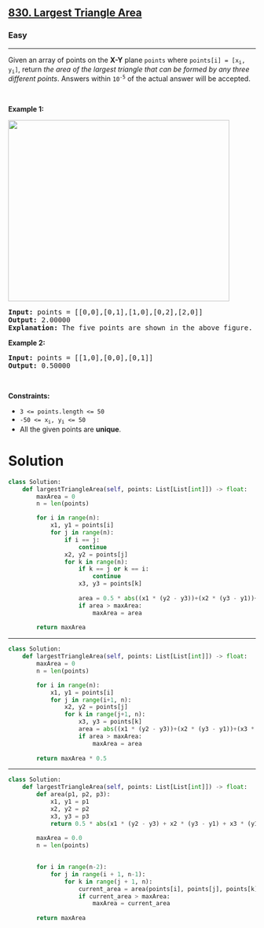 <h2><a href="https://leetcode.com/problems/largest-triangle-area">830. Largest Triangle Area</a></h2><h3>Easy</h3><hr><p>Given an array of points on the <strong>X-Y</strong> plane <code>points</code> where <code>points[i] = [x<sub>i</sub>, y<sub>i</sub>]</code>, return <em>the area of the largest triangle that can be formed by any three different points</em>. Answers within <code>10<sup>-5</sup></code> of the actual answer will be accepted.</p>

<p>&nbsp;</p>
<p><strong class="example">Example 1:</strong></p>
<img alt="" src="https://s3-lc-upload.s3.amazonaws.com/uploads/2018/04/04/1027.png" style="height: 369px; width: 450px;" />
<pre>
<strong>Input:</strong> points = [[0,0],[0,1],[1,0],[0,2],[2,0]]
<strong>Output:</strong> 2.00000
<strong>Explanation:</strong> The five points are shown in the above figure. The red triangle is the largest.
</pre>

<p><strong class="example">Example 2:</strong></p>

<pre>
<strong>Input:</strong> points = [[1,0],[0,0],[0,1]]
<strong>Output:</strong> 0.50000
</pre>

<p>&nbsp;</p>
<p><strong>Constraints:</strong></p>

<ul>
	<li><code>3 &lt;= points.length &lt;= 50</code></li>
	<li><code>-50 &lt;= x<sub>i</sub>, y<sub>i</sub> &lt;= 50</code></li>
	<li>All the given points are <strong>unique</strong>.</li>
</ul>

# Solution
```python
class Solution:
    def largestTriangleArea(self, points: List[List[int]]) -> float:
        maxArea = 0
        n = len(points)

        for i in range(n):
            x1, y1 = points[i]
            for j in range(n):
                if i == j:
                    continue
                x2, y2 = points[j]
                for k in range(n):
                    if k == j or k == i:
                        continue 
                    x3, y3 = points[k]
                    
                    area = 0.5 * abs((x1 * (y2 - y3))+(x2 * (y3 - y1))+(x3 * (y1 - y2)))
                    if area > maxArea:
                        maxArea = area
        
        return maxArea
```
---
```python
class Solution:
    def largestTriangleArea(self, points: List[List[int]]) -> float:
        maxArea = 0
        n = len(points)

        for i in range(n):
            x1, y1 = points[i]
            for j in range(i+1, n):
                x2, y2 = points[j]
                for k in range(j+1, n):
                    x3, y3 = points[k]
                    area = abs((x1 * (y2 - y3))+(x2 * (y3 - y1))+(x3 * (y1 - y2)))
                    if area > maxArea:
                        maxArea = area
        
        return maxArea * 0.5
```
---
```python
class Solution:
    def largestTriangleArea(self, points: List[List[int]]) -> float:
        def area(p1, p2, p3):
            x1, y1 = p1
            x2, y2 = p2
            x3, y3 = p3
            return 0.5 * abs(x1 * (y2 - y3) + x2 * (y3 - y1) + x3 * (y1 - y2))
        
        maxArea = 0.0
        n = len(points)

        
        for i in range(n-2):
            for j in range(i + 1, n-1): 
                for k in range(j + 1, n):
                    current_area = area(points[i], points[j], points[k])
                    if current_area > maxArea:
                        maxArea = current_area
    
        return maxArea
```
